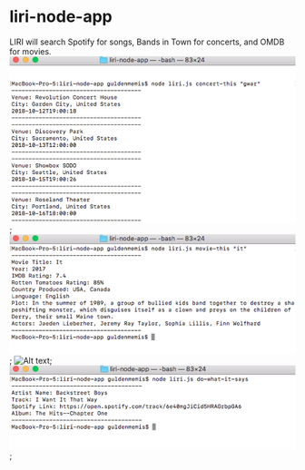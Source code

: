 # liri-node-app
LIRI will search Spotify for songs, Bands in Town for concerts, and OMDB for movies.
![Alt text](node-concert-this.png?raw=true "Optional Title");
![Alt text](node-movie-this.png?raw=true "Optional Title");
![Alt text](node-spotify-this.png?raw=true "Optional Title");
![Alt text](node-do-what-it-says.png?raw=true "Optional Title");
